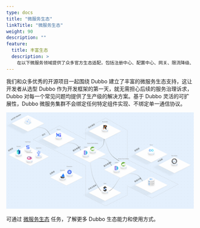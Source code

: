```yaml
---
type: docs
title: "微服务生态"
linkTitle: "微服务生态"
weight: 90
description: ""
feature:
  title: 丰富生态
  description: >
    在以下微服务领域提供了众多官方生态适配，包括注册中心、配置中心、网关、限流降级、负载均衡、一致性事务、异步消息、Tracing、可观测等。
---
```


<!-- <link rel="stylesheet" href="https://g.alicdn.com/mamba/assets/0.0.3/mse-arc-ui.min.css" /> -->
<!-- <script src="https://g.alicdn.com/mamba/assets/0.0.3/mse-arc-ui.min.js"></script> -->

<!-- {{< blocks/section color="white" height="auto" >}} -->
<!-- <div class="msemap-section"> -->
<!--  <div class="msemap-container"> -->
<!--     <div id="mse-arc-container"></div> -->
<!--   </div> -->
<!-- </div> -->
<!-- {{< /blocks/section >}} -->

我们和众多优秀的开源项目一起围绕 Dubbo 建立了丰富的微服务生态支持，这让开发者从选型 Dubbo 作为开发框架的第一天，就无需担心后续的服务治理诉求，Dubbo 对每一个常见问题均提供了生产级的解决方案。基于 Dubbo 灵活的可扩展性，Dubbo 微服务集群不会绑定任何特定组件实现、不绑定单一通信协议。

![ecosystem](/imgs/v3/feature/ecosystem/ecosystem.png)

可通过 [微服务生态]() 任务，了解更多 Dubbo 生态能力和使用方式。
